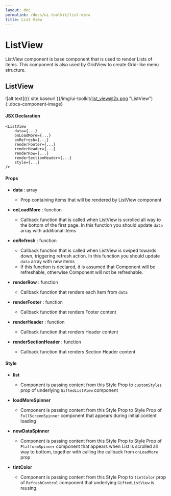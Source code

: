 ```yaml
---
layout: doc
permalink: /docs/ui-toolkit/list-view
title: List View
---
```


# ListView 

ListView component is base component that is used to render Lists of items. This component is also used by GridView to create Grid-like menu structure.  

## ListView
![alt text]({{ site.baseurl }}/img/ui-toolkit/list_view@2x.png "ListView"){:.docs-component-image}

#### JSX Declaration
```JSX
<ListView
    data={...}
    onLoadMore={...}
    onRefresh={...}
    renderFooter={...}
    renderHeader={...}
    renderRow={...}
    renderSectionHeader={...}
    style={...}
/>
```

#### Props

* **data** : array  
  - Prop containing items that will be rendered by ListView component

* **onLoadMore** : function  
  - Callback function that is called when ListView is scrolled all way to the bottom of the first page. In this function you should update `data` array with additional items

* **onRefresh** : function  
  - Callback function that is called when ListView is swiped towards down, triggering refresh action. In this function you should update `data` array with new items
  - If this function is declared, it is assumed that Component will be refreshable, otherwise Component will not be refreshable.

* **renderRow** : function  
  - Callback function that renders each item from `data`

* **renderFooter** : function  
  - Callback function that renders Footer content
 
* **renderHeader** : function  
  - Callback function that renders Header content

* **renderSectionHeader** : function  
  - Callback function that renders Section Header content

#### Style

* **list**
  - Component is passing content from this Style Prop to `customStyles` prop of underlying `GiftedListView` component

* **loadMoreSpinner**
  - Component is passing content from this Style Prop to Style Prop of `FullScreenSpinner` component that appears during initial content loading  
     
* **newDataSpinner**
  - Component is passing content from this Style Prop to Style Prop of `PlatformSpinner` component that appears when List is scrolled all way to bottom, together with calling the callback from `onLoadMore` prop
  
* **tintColor**
  - Component is passing content from this Style Prop to `tintColor` prop of `RefreshControl` component that underlying `GiftedListView` is reusing. 
